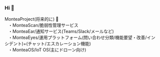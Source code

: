 ### Hi 👋
MonteaProject(将来的に)&nbsp;💬  
&nbsp;&nbsp;&nbsp;・MonteaScan/脆弱性管理サービス  
&nbsp;&nbsp;&nbsp;・MonteaEar/通知サービス(Teams/Slack/メールなど)  
&nbsp;&nbsp;&nbsp;・MonteaEyes/運用プラットフォーム(問い合わせ分類/機能要望・改善/インシデント)+(チャット/エスカレーション機能)  
&nbsp;&nbsp;&nbsp;・MonteaOS/IoT OS(主にドローン向け)  

<!--
**MonteaProject/MonteaProject** is a ✨ _special_ ✨ repository because its `README.md` (this file) appears on your GitHub profile.

Here are some ideas to get you started:

- 🔭 I’m currently working on ...
- 🌱 I’m currently learning ...
- 👯 I’m looking to collaborate on ...
- 🤔 I’m looking for help with ...
- 💬 Ask me about ...
- 📫 How to reach me: ...
- 😄 Pronouns: ...
- ⚡ Fun fact: ...
-->
